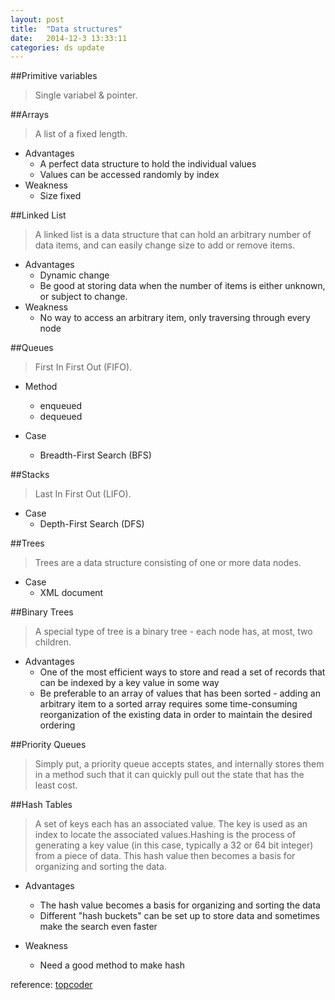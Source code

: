 ```yaml
---
layout: post
title:  "Data structures"
date:   2014-12-3 13:33:11
categories: ds update
---
```

##Primitive variables
>Single variabel & pointer.

##Arrays
>A list of a fixed length.

- Advantages
    - A perfect data structure to hold the individual values
    - Values can be accessed  randomly by index
- Weakness
    - Size fixed

##Linked List
>A linked list is a data structure that can hold an arbitrary number of data items, and can easily change size to add or remove items.

- Advantages
    - Dynamic change
    - Be good at storing data when the number of items is either unknown, or subject to change.
- Weakness
    - No way to access an arbitrary item, only traversing through every node

##Queues
>First In First Out (FIFO).

- Method
    - enqueued
    - dequeued

- Case
    - Breadth-First Search (BFS)

##Stacks
>Last In First Out (LIFO).

- Case
    - Depth-First Search (DFS)

##Trees
>Trees are a data structure consisting of one or more data nodes.

- Case
    - XML document

##Binary Trees
>A special type of tree is a binary tree \- each node has, at most, two children.

- Advantages
    - One of the most efficient ways to store and read a set of records that can be indexed by a key value in some way
    - Be preferable to an array of values that has been sorted \- adding an arbitrary item to a sorted array requires some time-consuming reorganization of the existing data in order to maintain the desired ordering

##Priority Queues
>Simply put, a priority queue accepts states, and internally stores them in a method such that it can quickly pull out the state that has the least cost.

##Hash Tables
>A set of keys each has an associated value. The key is used as an index to locate the associated values.Hashing is the process of generating a key value (in this case, typically a 32 or 64 bit integer) from a piece of data. This hash value then becomes a basis for organizing and sorting the data.

- Advantages
    - The hash value becomes a basis for organizing and sorting the data
    - Different "hash buckets" can be set up to store data and sometimes make the search even faster

- Weakness
    - Need a good method to make hash

reference:
[topcoder](http://community.topcoder.com/tc?module=Static&d1=tutorials&d2=dataStructures)
